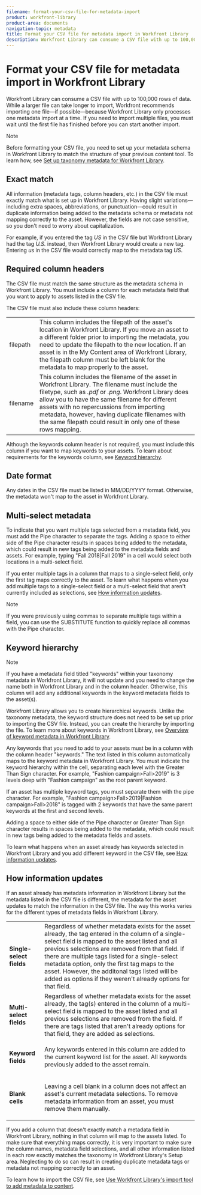 ```yaml
---
filename: format-your-csv-file-for-metadata-import
product: workfront-library
product-area: documents
navigation-topic: metadata
title: Format your CSV file for metadata import in Workfront Library
description: Workfront Library can consume a CSV file with up to 100,000 rows of data. While a larger file can take longer to import, Workfront recommends importing one file—if possible—because Workfront Library only processes one metadata import at a time. If you need to import multiple files, you must wait until the first file has finished before you can start another import.
---
```


# Format your CSV file for metadata import in Workfront Library

Workfront Library can consume a CSV file with up to 100,000 rows of data. While a larger file can take longer to import, Workfront recommends importing one file—if possible—because Workfront Library only processes one metadata import at a time. If you need to import multiple files, you must wait until the first file has finished before you can start another import.

>[!NOTE]
>
>Before formatting your CSV file, you need to set up your metadata schema in Workfront Library to match the structure of your previous content tool. To learn how, see [Set up taxonomy metadata for Workfront Library](../../../workfront-library/administration-and-setup/metadata/set-up-taxonomy-metadata.md).

## Exact match

All information (metadata tags, column headers, etc.) in the CSV file must exactly match what is set up in Workfront Library. Having slight variations—including extra spaces, abbreviations, or punctuation—could result in duplicate information being added to the metadata schema or metadata not mapping correctly to the asset. However, the fields are not case sensitive, so you don't need to worry about capitalization.

For example, if you entered the tag *US* in the CSV file but Workfront Library had the tag *U.S.* instead, then Workfront Library would create a new tag. Entering *us* in the CSV file would correctly map to the metadata tag *US*.

## Required column headers

The CSV file must match the same structure as the metadata schema in Workfront Library. You must include a column for each metadata field that you want to apply to assets listed in the CSV file.

The CSV file must also include these column headers:

<table cellspacing="0"> 
 <col> 
 <col> 
 <tbody> 
  <tr> 
   <td role="rowheader"> <p>filepath</p> </td> 
   <td>This column includes the filepath of the asset's location in Workfront Library. If you move an asset to a different folder prior to importing the metadata, you need to update the filepath to the new location. If an asset is in the My Content area of Workfront Library, the filepath column must be left blank for the metadata to map properly to the asset.</td> 
  </tr> 
  <tr> 
   <td role="rowheader"> <p>filename</p> </td> 
   <td>This column includes the filename of the asset in Workfront Library. The filename must include the filetype, such as <i>.pdf</i> or <i>.png</i>. Workfront Library does allow you to have the same filename for different assets with no repercussions from importing metadata, however, having duplicate filenames with the same filepath could result in only one of these rows mapping.</td> 
  </tr> 
 </tbody> 
</table>

Although the keywords column header is not required, you must include this column if you want to map keywords to your assets. To learn about requirements for the keywords column, see [Keyword hierarchy](#keywords).

## Date format

Any dates in the CSV file must be listed in MM/DD/YYYY format. Otherwise, the metadata won't map to the asset in Workfront Library.

## Multi-select metadata

To indicate that you want multiple tags selected from a metadata field, you must add the Pipe character to separate the tags. Adding a space to either side of the Pipe character results in spaces being added to the metadata, which could result in new tags being added to the metadata fields and assets. For example, typing "Fall 2018|Fall 2019" in a cell would select both locations in a multi-select field.

If you enter multiple tags in a column that maps to a single-select field, only the first tag maps correctly to the asset. To learn what happens when you add multiple tags to a single-select field or a multi-select field that aren't currently included as selections, see [How information updates](#new).

>[!NOTE]
>
>If you were previously using commas to separate multiple tags within a field, you can use the SUBSTITUTE function to quickly replace all commas with the Pipe character.

## Keyword hierarchy

>[!NOTE]
>
>If you have a metadata field titled "keywords" within your taxonomy metadata in Workfront Library, it will not update and you need to change the name both in Workfront Library and in the column header. Otherwise, this column will add any additional keywords in the keyword metadata fields to the asset(s).

Workfront Library allows you to create hierarchical keywords. Unlike the taxonomy metadata, the keyword structure does not need to be set up prior to importing the CSV file. Instead, you can create the hierarchy by importing the file. To learn more about keywords in Workfront Library, see [Overview of keyword metadata in Workfront Library](../../../workfront-library/administration-and-setup/metadata/keyword-metadata-overview.md).

Any keywords that you need to add to your assets must be in a column with the column header "keywords." The text listed in this column automatically maps to the keyword metadata in Workfront Library. You must indicate the keyword hierarchy within the cell, separating each level with the Greater Than Sign character. For example, "Fashion campaign>Fall>2019" is 3 levels deep with "Fashion campaign" as the root parent keyword.

If an asset has multiple keyword tags, you must separate them with the pipe character. For example, "Fashion campaign>Fall>2019|Fashion campaign>Fall>2018" is tagged with 2 keywords that have the same parent keywords at the first and second levels.

Adding a space to either side of the Pipe character or Greater Than Sign character results in spaces being added to the metadata, which could result in new tags being added to the metadata fields and assets.

To learn what happens when an asset already has keywords selected in Workfront Library and you add different keyword in the CSV file, see [How information updates](#new).

## How information updates

If an asset already has metadata information in Workfront Library but the metadata listed in the CSV file is different, the metadata for the asset updates to match the information in the CSV file. The way this works varies for the different types of metadata fields in Workfront Library.

<table cellspacing="0"> 
 <col> 
 <col> 
 <tbody> 
  <tr> 
   <td role="rowheader"> <p><strong>Single-select fields</strong> </p> </td> 
   <td>Regardless of whether metadata exists for the asset already, the tag entered in the column of a single-select field is mapped to the asset listed and all previous selections are removed from that field. If there are multiple tags listed for a single-select metadata option, only the first tag maps to the asset. However, the additonal tags listed will be added as options if they weren't already options for that field.</td> 
  </tr> 
  <tr> 
   <td role="rowheader"> <p><strong>Multi-select fields</strong> </p> </td> 
   <td>Regardless of whether metadata exists for the asset already, the tag(s) entered in the column of a multi-select field is mapped to the asset listed and all previous selections are removed from the field. If there are tags listed that aren't already options for that field, they are added as selections.</td> 
  </tr> 
  <tr> 
   <td role="rowheader"><strong>Keyword fields</strong> </td> 
   <td> <p>Any keywords entered in this column are added to the current keyword list for the asset. All keywords previously added to the asset remain.</p> </td> 
  </tr> 
  <tr> 
   <td role="rowheader"><strong>Blank cells</strong> </td> 
   <td> <p><span style="font-weight: normal;">Leaving a cell blank in a column does not affect an asset's current metadata selections. To remove metadata information from an asset, you must remove them manually.</span> </p> </td> 
  </tr> 
 </tbody> 
</table>

If you add a column that doesn't exactly match a metadata field in Workfront Library, nothing in that column will map to the assets listed. To make sure that everything maps correctly, it is very important to make sure the column names, metadata field selections, and all other information listed in each row exactly matches the taxonomy in Workfront Library's Setup area. Neglecting to do so can result in creating duplicate metadata tags or metadata not mapping correctly to an asset.

To learn how to import the CSV&nbsp;file, see [Use Workfront Library's import tool to add metadata to content](../../../workfront-library/administration-and-setup/metadata/import-metadata-for-content.md).
